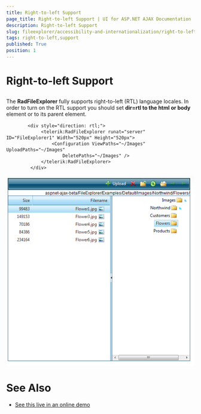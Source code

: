 ```yaml
---
title: Right-to-left Support
page_title: Right-to-left Support | UI for ASP.NET AJAX Documentation
description: Right-to-left Support
slug: fileexplorer/accessibility-and-internationalization/right-to-left-support
tags: right-to-left,support
published: True
position: 1
---
```


# Right-to-left Support



## 

The __RadFileExplorer__ fully supports right-to-left (RTL) language locales. In order to turn on the RTL support you should set __dir=rtl to the html or body__ element or to its parent element.

````ASPNET
	    <div style="direction: rtl;">
	         <telerik:RadFileExplorer runat="server" ID="FileExplorer1" Width="520px" Height="520px">
	             <Configuration ViewPaths="~/Images" UploadPaths="~/Images"
	                 DeletePaths="~/Images" />
	         </telerik:RadFileExplorer>
	     </div>
````

![radfileexplorer-rtl-screenshot](images/radfileexplorer-rtl-screenshot.png)

# See Also

 * [See this live in an online demo](http://demos.telerik.com/aspnet-ajax/fileexplorer/examples/righttoleftsupport/defaultcs.aspx)
